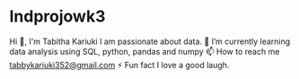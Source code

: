 # Indprojowk3
Hi 👋, I'm Tabitha Kariuki
I am passionate about data.
🌱 I’m currently learning data analysis using SQL, python, pandas and numpy
📫 How to reach me tabbykariuki352@gmail.com
⚡ Fun fact I love a good laugh.
